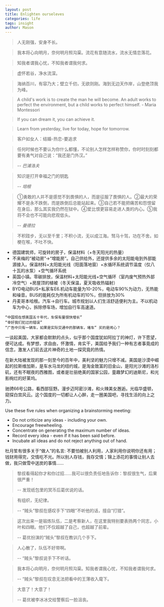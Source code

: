 ```yaml
---
layout: post
title: Enlighten ourseleves
categories: life
tags: insight
author: Mason
---
```


> 人无刚强，安身不长。

> 我本将心向明月，奈何明月照沟渠。流花有意随流水，流水无情恋落花。

> 知我者谓我心忧，不知我者谓我何求。

> 虚怀若谷，净水流深。

> 海纳百川，有容乃大；壁立千仞，无欲则刚。海到无边天作岸，山登绝顶我为峰。

> A child's work is to create the man he will become. An adult works to perfect the environment, but a child works to perfect himself. - Maria Montessori

> If you can dream it, you can achieve it.

> Learn from yesterday, live for today, hope for tomorrow.

> 客户如女人：结婚-热恋-要追求

> 任何时候也不要认为你什么都懂，不论别人怎样怎样称赞你，你时时刻刻都要有勇气对自己说：“我还是门外汉。”
>
> -- <cite>巴浦洛夫</cite>

> 知识是打开幸福之门的钥匙
>
> -- <cite>培根</cite>

> ①勇敢的人并不是感觉不到畏惧的人，而是征服了畏惧的人。②最大的荣耀不是永不跌倒，而是跌倒后总能站起来。③自己若不能把痛苦和怨恨留在身后，那么其实我仍然在狱中。④爱比恨更容易走进人类的内心。⑤我将不会也不可能向悲观低头。
>
> -- <cite>曼德拉</cite>

> 不积跬步，无以至千里；不积小流，无以成江海。驽马十驾，功在不舍。如梗在喉，不吐不快。

* 德国建筑师，可旋转的房子，保温材料（+冬天阳光的热量）
* 不来梅的“被动房”->“增能房”。自己供给外，还提供多余的太阳能电到外部能源接入。保温材料+太阳能光线（阳面落地窗）+水循环系统调节温度（仅八十瓦的水泵）+空气循环系统
* 英国小镇。零碳排放，保温材料+太阳能光线+空气循环（室内废气预热外部冷空气）+房屋顶的植被（冬天保温，夏天吸收热辐射）
* BYD电动BUS+私家车E6.机动车能量为10-20%，电动车90%为动力，无热能和噪音。BUS的能耗仅为所有机动车的10%，但排放为30%
* 丹麦哥本哈根。汽车->自行车。城市规划以人们生活舒适便利为主。不以机动车为中心，拆除停车场，增加自行车高速道。

```
“中国现在想美国五十年代，车保有量很快增长”
“幸好我们犯过的错误”
“广告中只有一辆车，如果是实际交通中的那辆车，堵车” 买的是闹心？
```

一谈起美国，大家都会默默的点头，似乎那个国度犹如阿拉丁的神灯，许下愿望，便可达成。有梦想，求自由，怀激情，肯实干，美国给予我们一种有志者事竟成的信念，激发人们前去这片神奇的土地一探究竟的热情。

在新大陆被发现的那一刻至今的百年中，美利坚的魅力只增不减。美国是沙漠中崛起的拉斯维加斯，是车水马龙的纽约城，是淘金致富的旧金山，是阳光沙滩的洛杉矶，还有不眠夜的西雅图，或者是壮丽绝美的国家公园，童趣梦幻的迪斯尼，和光影绚烂的好莱坞。

驰骋66号公路，看西部狂野。漫步迈阿密沙滩，和火辣美女邂逅。光临华盛顿，窥探白宫风云。这个国度的一切都让人心醉，走一圈美国吧，寻找生活的向上之力。

Use these five rules when organizing a brainstorming meeting:

* Do not criticize any ideas - including your own.
* Encourage freewheeling.
* Concentrate on generating the maximum number of ideas.
* Record every idea - even if it has been said before.
* Incubate all ideas and do not reject anything out of hand.

杜月笙有很多关于“做人”的名言: 不要怕被别人利用，人家利用你说明你还有用；钱财用得完，交情吃不光。所以别人存钱，我存交情；锦上添花的事情让别人去做，我只做雪中送炭的事情……

> 黎叔看得起你才和你过招……我可以很负责任地告诉你：黎叔很生气，后果很严重！
>
> -- 发现纸包里的冥币后葛优说的话。

> 有组织，无纪律。
>
> -- “贼头”黎叔在感叹手下“四眼”不听他的话，擅自“打猎”。

> 这次出来一是锻炼队伍，二是考察新人，在这里我特别要表扬两个同志，小叶和四眼。他们不仅超越了自己，也超越了前辈。
>
> -- 葛优扮演的“贼头”黎叔在教训几个手下。

> 人心散了，队伍不好带啊。
>
> -- “贼头”黎叔说手下不听话。

> 我本将心向明月，奈何明月照沟渠。知我者谓我心忧，不知我者谓我何求。
>
> -- “贼头”黎叔在叹息无法把看中的王薄收入麾下。

> 大意了！大意了！
>
> -- 葛优被李冰冰交给警察后一脸沮丧。
